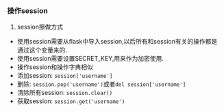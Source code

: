 ### 操作session

1. session擦做方式
* 使用session需要从flask中导入session,以后所有和session有关的操作都是通过这个变量来的.
* 使用session需要设置SECRET_KEY,用来作为加密使用.
* 操作session和操作字典相似
* 添加session: `session['username']`
* 删除: `session.pop('username')`或者`del session['username']`
* 清除所有session: `session.clear()`
* 获取session: `session.get('username')`
